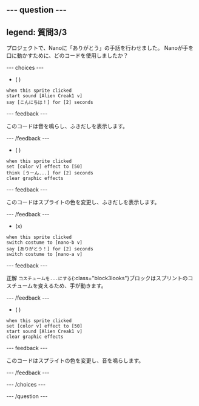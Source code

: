 
--- question ---
---
legend: 質問3/3
---

プロジェクトで、Nanoに「ありがとう」の手話を行わせました。 Nanoが手を口に動かすために、どのコードを使用しましたか？

--- choices ---

- ( )
```blocks3
when this sprite clicked
start sound [Alien Creak1 v]
say [こんにちは！] for [2] seconds 
```

  --- feedback ---

このコードは音を鳴らし、ふきだしを表示します。

  --- /feedback ---

- ( )
```blocks3
when this sprite clicked
set [color v] effect to [50] 
think [うーん...] for [2] seconds 
clear graphic effects 
```

  --- feedback ---

このコードはスプライトの色を変更し、ふきだしを表示します。

  --- /feedback ---

- (x)
```blocks3
when this sprite clicked
switch costume to [nano-b v] 
say [ありがとう！] for [2] seconds
switch costume to [nano-a v]
```

  --- feedback ---

正解 `コスチュームを...にする`{:class="block3looks"}ブロックはスプリントのコスチュームを変えるため、手が動きます。

  --- /feedback ---

- ( )
```blocks3
when this sprite clicked
set [color v] effect to [50]
start sound [Alien Creak1 v] 
clear graphic effects 
```

  --- feedback ---

このコードはスプライトの色を変更し、音を鳴らします。

  --- /feedback ---

--- /choices ---

--- /question ---
